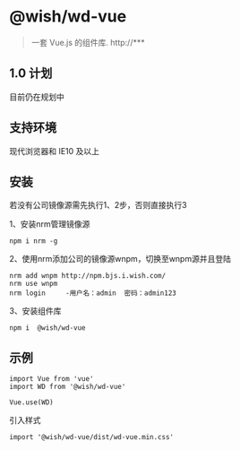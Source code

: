 
# @wish/wd-vue
> 一套 Vue.js 的组件库. http://***
## 1.0 计划
目前仍在规划中
## 支持环境
现代浏览器和 IE10 及以上
## 安装

若没有公司镜像源需先执行1、2步，否则直接执行3

1、安装nrm管理镜像源
```
npm i nrm -g
```

2、使用nrm添加公司的镜像源wnpm，切换至wnpm源并且登陆
```
nrm add wnpm http://npm.bjs.i.wish.com/
nrm use wnpm
nrm login     -用户名：admin  密码：admin123
```

3、安装组件库
```
npm i  @wish/wd-vue
```
## 示例
```
import Vue from 'vue'
import WD from '@wish/wd-vue'

Vue.use(WD)
```
引入样式
```
import '@wish/wd-vue/dist/wd-vue.min.css'
```
